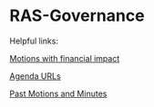 # RAS-Governance

Helpful links:

[Motions with financial impact](https://docs.google.com/spreadsheets/d/1slbITZyy0hWhTlgnczV_LDKZdE3sB0_ZhUkCWpCdn3I/edit#gid=0)

[Agenda URLs](https://docs.google.com/spreadsheets/d/1sX5j5Uo-v7TnQfJcdUIKGHfWllmXjraOFOcSm_-oLgA/edit#gid=0)

[Past Motions and Minutes](https://www.ieee-ras.org/about-ras/governance/administrative-committee/ras-adcom-meeting-minutes)
